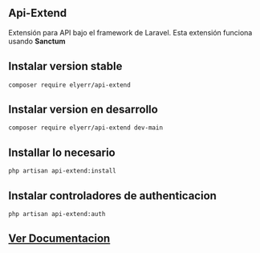 ## Api-Extend
Extensión para API bajo el framework de Laravel. Esta extensión funciona usando **Sanctum** 

## Instalar version stable
```
composer require elyerr/api-extend
```

## Instalar version en desarrollo
```
composer require elyerr/api-extend dev-main
```

## Installar lo necesario
```
php artisan api-extend:install
```

## Instalar controladores de authenticacion
```
php artisan api-extend:auth
```

## [Ver Documentacion](https://gitlab.com/elyerr/api-extend/-/wikis/home)
